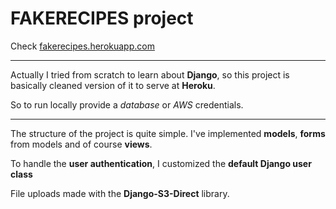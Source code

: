 # FAKERECIPES project

Check [fakerecipes.herokuapp.com](https://fakerecipes.herokuapp.com/)

___


Actually I tried from scratch to learn about **Django**, so this project is basically cleaned version of it to serve at **Heroku**. 

So to run locally provide a _database_ or _AWS_ credentials.

---

The structure of the project is quite simple. I've implemented **models**, **forms** from models and of course **views**. 

To handle the **user authentication**, I customized the **default Django user class**

File uploads made with the **Django-S3-Direct** library. 
